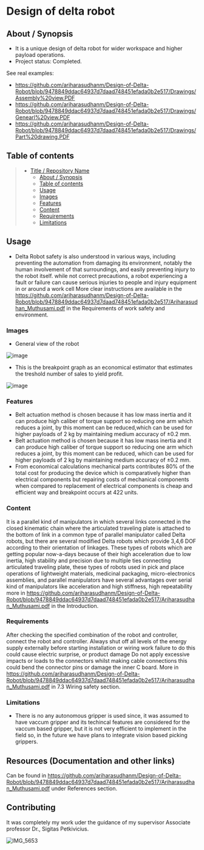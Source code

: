 #  Design of delta robot

## About / Synopsis

* It is a unique design of delta robot for wider workspace and higher payload operations.
* Project status: Completed.


See real examples:

* <https://github.com/ariharasudhanm/Design-of-Delta-Robot/blob/9478849ddac64937d7daad748451efada0b2e517/Drawings/Assembly%20view.PDF>
* <https://github.com/ariharasudhanm/Design-of-Delta-Robot/blob/9478849ddac64937d7daad748451efada0b2e517/Drawings/Genearl%20view.PDF>
* <https://github.com/ariharasudhanm/Design-of-Delta-Robot/blob/9478849ddac64937d7daad748451efada0b2e517/Drawings/Part%20drawing.PDF>

## Table of contents

> * [Title / Repository Name](https://github.com/ariharasudhanm/Design-of-Delta-Robot)
>   * [About / Synopsis](https://github.com/ariharasudhanm/Design-of-Delta-Robot/blob/9478849ddac64937d7daad748451efada0b2e517/Ariharasudhan_Muthusami.pdf)
>   * [Table of contents](https://github.com/ariharasudhanm/Design-of-Delta-Robot/blob/9478849ddac64937d7daad748451efada0b2e517/Ariharasudhan_Muthusami.pdf)
>   * [Usage](https://github.com/ariharasudhanm/Design-of-Delta-Robot/blob/9478849ddac64937d7daad748451efada0b2e517/Ariharasudhan_Muthusami.pdf)
>   * [Images](https://github.com/ariharasudhanm/Design-of-Delta-Robot)
>   * [Features](https://github.com/ariharasudhanm/Design-of-Delta-Robot/blob/9478849ddac64937d7daad748451efada0b2e517/Ariharasudhan_Muthusami.pdf)
>   * [Content](https://github.com/ariharasudhanm/Design-of-Delta-Robot/blob/9478849ddac64937d7daad748451efada0b2e517/Ariharasudhan_Muthusami.pdf)
>   * [Requirements](https://github.com/ariharasudhanm/Design-of-Delta-Robot/blob/9478849ddac64937d7daad748451efada0b2e517/Ariharasudhan_Muthusami.pdf)
>   * [Limitations](https://github.com/ariharasudhanm/Design-of-Delta-Robot/blob/9478849ddac64937d7daad748451efada0b2e517/Ariharasudhan_Muthusami.pdf)


## Usage 
- Delta Robot safety is also understood in various ways, including preventing the automation from damaging its environment, notably the human involvement of that surroundings, and easily preventing injury to the robot itself. while not correct precautions, a robot experiencing a fault or failure can cause serious injuries to people and injury equipment in or around a work cell More clear instructions are available in the https://github.com/ariharasudhanm/Design-of-Delta-Robot/blob/9478849ddac64937d7daad748451efada0b2e517/Ariharasudhan_Muthusami.pdf in the Requirements of work safety and  environment.

### Images
- General view of the robot

![image](https://user-images.githubusercontent.com/49080561/136809476-6e1a1be7-ca37-4ecd-846a-30cde488aeaf.png)

- This is the breakpoint graph as an economical estimator that estimates the treshold number of sales to yield profit.

![image](https://user-images.githubusercontent.com/49080561/136809985-a9ca0e73-fc69-4a2d-be8e-c6c28539e95c.png)


### Features
- Belt actuation method is chosen because it has low mass inertia and it can produce high caliber of torque support so reducing one arm which reduces a joint, by this moment can be reduced,which can be used for higher payloads of 2 kg by maintaining medium accuracy of ±0.2 mm.
- Belt actuation method is chosen because it has low mass inertia and it can produce high caliber of torque support so reducing one arm which reduces a joint, by this moment can be reduced, which can be used for higher payloads of 2 kg by maintaining medium accuracy of ±0.2 mm.
- From economical calculations mechanical parts contributes 80% of the total cost for producing the device which is comparatively higher than electrical components but repairing costs of mechanical components when compared to replacement of electrical components is cheap and efficient way and breakpoint occurs at 422 units.


### Content
It is a parallel kind of manipulators in which several links connected in the closed kinematic chain where the articulated traveling plate is attached to the bottom of link in a common type of parallel manipulator called Delta robots, but there are several modified Delta robots which provide 3,4,6 DOF according to their orientation of linkages. These types of robots which are getting popular now-a-days because of their high acceleration due to low inertia, high stability and precision due to multiple ties connecting articulated traveling plate, these types of robots used in pick and place
operations of lightweight materials, medicinal packaging, micro-electronics assemblies, and parallel manipulators have several advantages over serial kind of manipulators like acceleration and high stiffness, high repeatability more in https://github.com/ariharasudhanm/Design-of-Delta-Robot/blob/9478849ddac64937d7daad748451efada0b2e517/Ariharasudhan_Muthusami.pdf in the Introduction.


### Requirements
After checking the specified combination of the robot and controller, connect the robot and controller. Always shut off all levels of the energy supply externally before starting installation or wiring work failure to do this could cause electric surprise, or product damage Do not apply excessive impacts or loads to the connectors whilst making cable connections this could bend the connector pins or damage the inner C board. More in https://github.com/ariharasudhanm/Design-of-Delta-Robot/blob/9478849ddac64937d7daad748451efada0b2e517/Ariharasudhan_Muthusami.pdf in 7.3 Wiring safety section.

### Limitations
- There is no any autonomous gripper is used since, it was assumed to have vaccum gripper and its techincal features are considered for the vaccum based gripper, but it is not very efficient to implement in the field so, in the future we have plans to integrate vision based picking grippers.

## Resources (Documentation and other links)
Can be found in https://github.com/ariharasudhanm/Design-of-Delta-Robot/blob/9478849ddac64937d7daad748451efada0b2e517/Ariharasudhan_Muthusami.pdf under References section.

## Contributing
It was completely my work uder the guidance of my supervisor Associate professor Dr., Sigitas Petkivicius.


![IMG_5653](https://user-images.githubusercontent.com/49080561/136815054-1cb760c3-25d9-41cc-bc3a-0affdf1863f9.JPG)




